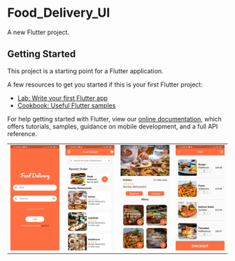 # Food_Delivery_UI

A new Flutter project.

## Getting Started

This project is a starting point for a Flutter application.

A few resources to get you started if this is your first Flutter project:

- [Lab: Write your first Flutter app](https://flutter.dev/docs/get-started/codelab)
- [Cookbook: Useful Flutter samples](https://flutter.dev/docs/cookbook)

For help getting started with Flutter, view our
[online documentation](https://flutter.dev/docs), which offers tutorials,
samples, guidance on mobile development, and a full API reference.


<table style={border:"none"}><tr><td><img src="https://github.com/ShardulVanage/Flutter-U-I-xx/blob/main/flutter_food_delivery_ui/Screenshot_2021-01-02-11-18-57-704_com.example.flutter_food_delivery_ui.jpg" alt="Landing Page(Vertical Tabs and Background)"/></td><td><img src="https://github.com/ShardulVanage/Flutter-U-I-xx/blob/main/flutter_food_delivery_ui/Screenshot_2021-01-02-11-23-55-597_com.example.flutter_food_delivery_ui.jpg" alt="Landing Page(Transition, Card, Material Shape)"/></td><td><img src="https://github.com/ShardulVanage/Flutter-U-I-xx/blob/main/flutter_food_delivery_ui/Screenshot_2021-01-02-11-24-04-198_com.example.flutter_food_delivery_ui.jpg" alt="Landing Page(Transition, Card, Material Shape)"/></td>
  <td><img src="https://github.com/ShardulVanage/Flutter-U-I-xx/blob/main/flutter_food_delivery_ui/Screenshot_2021-01-02-11-24-08-367_com.example.flutter_food_delivery_ui.jpg" alt="Landing Page(Transition, Card, Material Shape)"/></td>
  </tr></table
